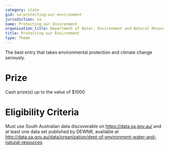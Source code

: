 ```yaml
---
category: state
gid: sa-protecting-our-environment
jurisdiction: sa
name: Protecting our Environment
organisation_title: Department of Water, Environment and Natural Resources
title: Protecting our Environment
type: Theme
---
```


The best entry that takes environmental protection and climate change seriously.

# Prize
Cash prize(s) up to the value of $1000

# Eligibility Criteria
Must use South Australian data discoverable on https://data.sa.gov.au/ and at least one data set published by DEWNR, available at http://data.sa.gov.au/data/organization/dept-of-environment-water-and-natural-resources
